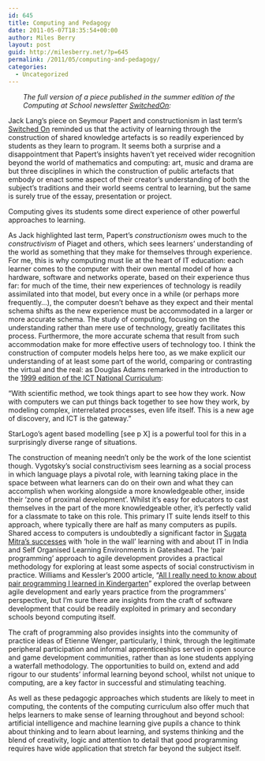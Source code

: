 ```yaml
---
id: 645
title: Computing and Pedagogy
date: 2011-05-07T18:35:54+00:00
author: Miles Berry
layout: post
guid: http://milesberry.net/?p=645
permalink: /2011/05/computing-and-pedagogy/
categories:
  - Uncategorized
---
```

<p style="padding-left: 30px;">
  <em>The full version of a piece published in the summer edition of the Computing at School newsletter <a href="http://www.computingatschool.org.uk/data/uploads/newsletter-summer-2011.pdf">SwitchedOn</a>:</em>
</p>

Jack Lang’s piece on Seymour Papert and constructionism in last term’s [Switched On](http://www.computingatschool.org.uk/data/uploads/newsletter-spring-2011.pdf) reminded us that the activity of learning through the construction of shared knowledge artefacts is so readily experienced by students as they learn to program. It seems both a surprise and a disappointment that Papert’s insights haven’t yet received wider recognition beyond the world of mathematics and computing: art, music and drama are but three disciplines in which the construction of public artefacts that embody or enact some aspect of their creator’s understanding of both the subject’s traditions and their world seems central to learning, but the same is surely true of the essay, presentation or project.

Computing gives its students some direct experience of other powerful approaches to learning.<!--more-->

As Jack highlighted last term, Papert’s _constructionism_ owes much to the _constructivism_ of Piaget and others, which sees learners’ understanding of the world as something that they make for themselves through experience. For me, this is why computing must lie at the heart of IT education: each learner comes to the computer with their own mental model of how a hardware, software and networks operate, based on their experience thus far: for much of the time, their new experiences of technology is readily assimilated into that model, but every once in a while (or perhaps more frequently…), the computer doesn’t behave as they expect and their mental schema shifts as the new experience must be accommodated in a larger or more accurate schema. The study of computing, focusing on the understanding rather than mere use of technology, greatly facilitates this process. Furthermore, the more accurate schema that result from such accommodation make for more effective users of technology too. I think the construction of computer models helps here too, as we make explicit our understanding of at least some part of the world, comparing or contrasting the virtual and the real: as Douglas Adams remarked in the introduction to the [1999 edition of the ICT National Curriculum](http://curriculum.qcda.gov.uk/uploads/ICT%201999%20programme%20of%20study_tcm8-12058.pdf):

“With scientific method, we took things apart to see how they work. Now with computers we can put things back together to see how they work, by modeling complex, interrelated processes, even life itself. This is a new age of discovery, and ICT is the gateway.”

StarLogo’s agent based modelling [see p X] is a powerful tool for this in a surprisingly diverse range of situations.

The construction of meaning needn’t only be the work of the lone scientist though. Vygotsky’s social constructivism sees learning as a social process in which language plays a pivotal role, with learning taking place in the space between what learners can do on their own and what they can accomplish when working alongside a more knowledgeable other, inside their ‘zone of proximal development’. Whilst it’s easy for educators to cast themselves in the part of the more knowledgeable other, it’s perfectly valid for a classmate to take on this role. This primary IT suite lends itself to this approach, where typically there are half as many computers as pupils. Shared access to computers is undoubtedly a significant factor in [Sugata Mitra’s successes](http://www.ted.com/talks/sugata_mitra_the_child_driven_education.html) with ‘hole in the wall’ learning with and about IT in India and Self Organised Learning Environments in Gateshead. The ‘pair programming’ approach to agile development provides a practical methodology for exploring at least some aspects of social constructivism in practice. Williams and Kessler’s 2000 article, “[All I really need to know about pair programming I learned in Kindergarten](http://portal.acm.org/citation.cfm?id=332848)” explored the overlap between agile development and early years practice from the programmers’ perspective, but I’m sure there are insights from the craft of software development that could be readily exploited in primary and secondary schools beyond computing itself.

The craft of programming also provides insights into the community of practice ideas of Etienne Wenger, particularly, I think, through the legitimate peripheral participation and informal apprenticeships served in open source and game development communities, rather than as lone students applying a waterfall methodology. The opportunities to build on, extend and add rigour to our students’ informal learning beyond school, whilst not unique to computing, are a key factor in successful and stimulating teaching.

As well as these pedagogic approaches which students are likely to meet in computing, the contents of the computing curriculum also offer much that helps learners to make sense of learning throughout and beyond school: artificial intelligence and machine learning give pupils a chance to think about thinking and to learn about learning, and systems thinking and the blend of creativity, logic and attention to detail that good programming requires have wide application that stretch far beyond the subject itself.